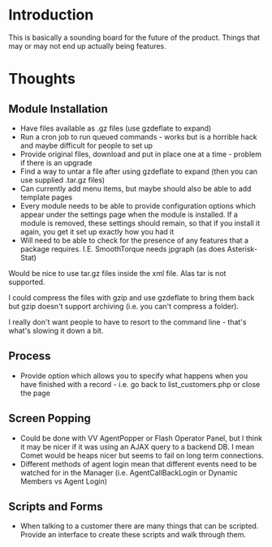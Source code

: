 # Introduction #

This is basically a  sounding board for the future of the product.  Things that may or may not end up actually being features.

# Thoughts #

## Module Installation ##

  * Have files available as .gz files (use gzdeflate to expand)
  * Run a cron job to run queued commands - works but is a horrible hack and maybe difficult for people to set up
  * Provide original files, download and put in place one at a time - problem if there is an upgrade
  * Find a way to untar a file after using gzdeflate to expand (then you can use supplied .tar.gz files)
  * Can currently add menu items, but maybe should also be able to add template pages
  * Every module needs to be able to provide configuration options which appear under the settings page when the module is installed.  If a module is removed, these settings should remain, so that if you install it again, you get it set up exactly how you had it
  * Will need to be able to check for the presence of any features that a package requires.  I.E. SmoothTorque needs jpgraph (as does Asterisk-Stat)

Would be nice to use tar.gz files inside the xml file.  Alas tar is not supported.

I could compress the files with gzip and use gzdeflate to bring them back but gzip doesn't support archiving (i.e. you can't compress a folder).

I really don't want people to have to resort to the command line - that's what's slowing it down a bit.

## Process ##

  * Provide option which allows you to specify what happens when you have finished with a record - i.e. go back to list\_customers.php or close the page

## Screen Popping ##

  * Could be done with VV AgentPopper or Flash Operator Panel, but I think it may be nicer if it was using an AJAX query to a backend DB.  I mean Comet would be heaps nicer but seems to fail on long term connections.
  * Different methods of agent login mean that different events need to be watched for in the Manager (i.e. AgentCallBackLogin or Dynamic Members vs Agent Login)

## Scripts and Forms ##

  * When talking to a customer there are many things that can be scripted.  Provide an interface to create these scripts and walk through them.